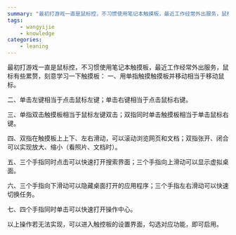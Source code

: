 ```yaml
---
summary: "最初打游戏一直是鼠标控，不习惯使用笔记本触摸板，最近工作经常外出服务，鼠标有些累赘，刻意学习一下触摸板"
tags:
    - wangyijie
    - knowledge
categories:
    - leaning
---
```

最初打游戏一直是鼠标控，不习惯使用笔记本触摸板，最近工作经常外出服务，鼠标有些累赘，刻意学习一下触摸板：
一、用单指触摸触摸板并移动相当于移动鼠标。

二、单击左键相当于点击鼠标左键；单击右键相当于点击鼠标右键。

三、单指双击触摸板相当于鼠标左键双击；双指同时单击触摸板相当于单击鼠标右键。


四、双指在触摸板上上下、左右滑动，可以滚动浏览网页和文档；双指张开、闭合可以实现放大、缩小（看照片、文档时）。

五、三个手指同时点击可以快速打开搜索界面；三个手指向上滑动可以显示虚拟桌面。

六、三个手指向下滑动可以隐藏桌面打开的应用程序；三个手指左右滑动可以快速切换任务。

七、四个手指同时单击可以快速打开操作中心。

以上操作若无法实现，可以进入触控板的设置界面，勾选对应功能，即可启用。
